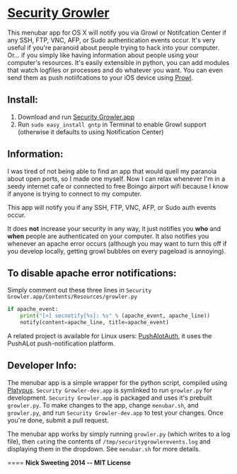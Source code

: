 [Security Growler](http://nikisweeting.github.io/security-growler)
========
This menubar app for OS X will notify you via Growl or Notifcation Center if any SSH, FTP, VNC, AFP, or Sudo authentication events occur.  It's very useful if you're paranoid about people trying to hack into your computer.  Or... if you simply like having information about people using your computer's resources.  It's easily extensible in python, you can add modules that watch logfiles or processes and do whatever you want.  You can even send them as push notiifcations to your iOS device using [Prowl](http://prowlapp.com/).

## Install:
1. Download and run [Security Growler.app](https://github.com/nikisweeting/security-growler/raw/master/Security-Growler.app.zip)
2. Run `sudo easy_install gntp` in Terminal to enable Growl support  
 (otherwise it defaults to using Notification Center)


## Information:  
  
I was tired of not being able to find an app that would quell my paranoia about open ports, so I made one myself. Now I can relax whenever I'm in a seedy internet cafe or connected to free Boingo airport wifi because I know if anyone is trying to connect to my computer.

This app will notify you if any SSH, FTP, VNC, AFP, or Sudo auth events occur. 

It does **not** increase your security in any way, it just notifies you **who** and **when** people are authenticated on your computer. It also notifies you whenever an apache error occurs (although you may want to turn this off if you develop locally, getting growl bubbles on every pageload is annoying).

## To disable apache error notifications:

Simply comment out these three lines in `Security Growler.app/Contents/Resources/growler.py`  


  ```python
  if apache_event:
      print("[>] secnotify[%s]: %s" % (apache_event, apache_line))
      notify(content=apache_line, title=apache_event)
  ```

A related project is available for Linux users: [PushAlotAuth](https://github.com/benjojo/PushAlotAuth), it uses the PushALot push-notification platform.

## Developer Info:

The menubar app is a simple wrapper for the python script, compiled using [Platypus](http://www.macupdate.com/app/mac/12046/platypus).  `Security Growler-dev.app` is symlinked to run `growler.py` for development.  `Security Growler.app` is packaged and uses it's prebuilt `growler.py`.  To make changes to the app, change `menubar.sh`, and `growler.py`, and run `Security Growler-dev.app` to test your changes.  Once you're done, submit a pull request.   
  
The menubar app works by simply running `growler.py` (which writes to a log file), then `cat`ing the contents of `/tmp/securitygrowlerevents.log` and displaying them in the dropdown.  See `menubar.sh` for more details.



====
**Nick Sweeting 2014 -- MIT License**  
